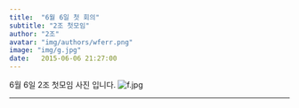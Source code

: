 ```yaml
---
title:  "6월 6일 첫 회의"
subtitle: "2조 첫모임"
author: "2조"
avatar: "img/authors/wferr.png"
image: "img/g.jpg"
date:   2015-06-06 21:27:00
---
```

6월 6일 2조 첫모임 사진 입니다.
![f.jpg](C:\Users\KIM\Documents\parkhyobin.github.com\img)

-----

